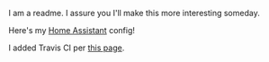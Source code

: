 I am a readme.  I assure you I'll make this more interesting someday.

Here's my [Home Assistant](https://home-assistant.io) config!

I added Travis CI per [this page](https://home-assistant.io/docs/ecosystem/backup/backup_github/).

